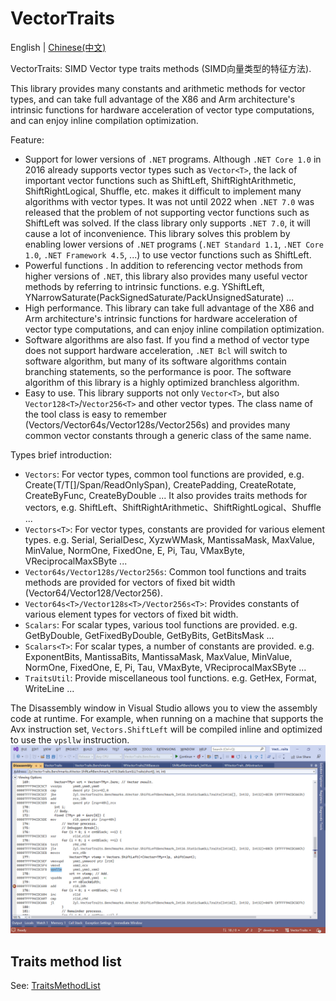 # VectorTraits
English | [Chinese(中文)](README_Chinese.md)

VectorTraits: SIMD Vector type traits methods (SIMD向量类型的特征方法).

This library provides many constants and arithmetic methods for vector types, and can take full advantage of the X86 and Arm architecture's intrinsic functions for hardware acceleration of vector type computations, and can enjoy inline compilation optimization.

Feature:
- Support for lower versions of `.NET` programs. Although `.NET Core 1.0` in 2016 already supports vector types such as `Vector<T>`, the lack of important vector functions such as ShiftLeft, ShiftRightArithmetic, ShiftRightLogical, Shuffle, etc. makes it difficult to implement many algorithms with vector types. It was not until 2022 when `.NET 7.0` was released that the problem of not supporting vector functions such as ShiftLeft was solved. If the class library only supports `.NET 7.0`, it will cause a lot of inconvenience. This library solves this problem by enabling lower versions of `.NET` programs (`.NET Standard 1.1`, `.NET Core 1.0`, `.NET Framework 4.5`, ...) to use vector functions such as ShiftLeft.
- Powerful functions . In addition to referencing vector methods from higher versions of `.NET`, this library also provides many useful vector methods by referring to intrinsic functions. e.g. YShiftLeft, YNarrowSaturate(PackSignedSaturate/PackUnsignedSaturate) ...
- High performance. This library can take full advantage of the X86 and Arm architecture's intrinsic functions for hardware acceleration of vector type computations, and can enjoy inline compilation optimization.
- Software algorithms are also fast. If you find a method of vector type does not support hardware acceleration, `.NET Bcl` will switch to software algorithm, but many of its software algorithms contain branching statements, so the performance is poor.  The software algorithm of this library is a highly optimized branchless algorithm.
- Easy to use. This library supports not only `Vector<T>`, but also `Vector128<T>`/`Vector256<T>` and other vector types. The class name of the tool class is easy to remember (Vectors/Vector64s/Vector128s/Vector256s) and provides many common vector constants through a generic class of the same name.

Types brief introduction:
- `Vectors`: For vector types, common tool functions are provided, e.g. Create(T/T[]/Span/ReadOnlySpan), CreatePadding, CreateRotate, CreateByFunc, CreateByDouble ... It also provides traits methods for vectors, e.g. ShiftLeft、ShiftRightArithmetic、ShiftRightLogical、Shuffle ...
- `Vectors<T>`: For vector types, constants are provided for various element types. e.g. Serial, SerialDesc, XyzwWMask, MantissaMask, MaxValue, MinValue, NormOne, FixedOne, E, Pi, Tau, VMaxByte, VReciprocalMaxSByte ...
- `Vector64s/Vector128s/Vector256s`: Common tool functions and traits methods are provided for vectors of fixed bit width (Vector64/Vector128/Vector256).
- `Vector64s<T>/Vector128s<T>/Vector256s<T>`: Provides constants of various element types for vectors of fixed bit width.
- `Scalars`: For scalar types, various tool functions are provided. e.g. GetByDouble, GetFixedByDouble, GetByBits, GetBitsMask ...
- `Scalars<T>`: For scalar types, a number of constants are provided. e.g. ExponentBits, MantissaBits, MantissaMask, MaxValue, MinValue, NormOne, FixedOne, E, Pi, Tau, VMaxByte, VReciprocalMaxSByte ...
- `TraitsUtil`: Provide miscellaneous tool functions. e.g. GetHex, Format, WriteLine ...

The Disassembly window in Visual Studio allows you to view the assembly code at runtime.  For example, when running on a machine that supports the Avx instruction set, `Vectors.ShiftLeft` will be compiled inline and optimized to use the `vpsllw` instruction.
![Vectors.ShiftLeft_use_inline.png](docs/Vectors.ShiftLeft_use_inline.png)

## Traits method list

See: [TraitsMethodList](TraitsMethodList.md)
